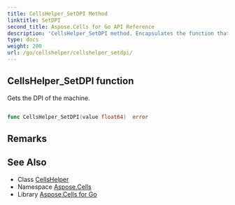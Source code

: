 ```yaml
---
title: CellsHelper_SetDPI Method 
linktitle: SetDPI
second_title: Aspose.Cells for Go API Reference
description: 'CellsHelper_SetDPI method. Encapsulates the function that represents setdpi in Go.'
type: docs
weight: 200
url: /go/cellshelper/cellshelper_setdpi/
---
```


## CellsHelper_SetDPI function

Gets the DPI of the machine.

```go

func CellsHelper_SetDPI(value float64)  error

```

## Remarks


## See Also

* Class [CellsHelper](../)
* Namespace [Aspose.Cells](../../)
* Library [Aspose.Cells for Go](../../../)
